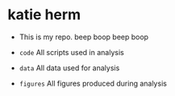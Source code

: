 # katie herm 
- This is my repo. beep boop beep boop

- `code` All scripts used in analysis 
- `data` All data used for analysis 
- `figures` All figures produced during analysis